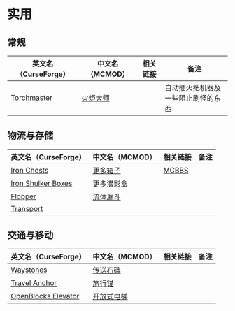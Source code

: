 # 实用

## 常规

| 英文名（CurseForge）                                                    | 中文名（MCMOD）                                 | 相关链接 | 备注                               |
| ----------------------------------------------------------------------- | ----------------------------------------------- | -------- | ---------------------------------- |
| [Torchmaster](https://www.curseforge.com/minecraft/mc-mods/torchmaster) | [火炬大师](https://www.mcmod.cn/class/779.html) |          | 自动插火把机器及一些阻止刷怪的东西 |

## 物流与存储

| 英文名（CurseForge）                                                                  | 中文名（MCMOD）                                    | 相关链接                                              | 备注 |
| ------------------------------------------------------------------------------------- | -------------------------------------------------- | ----------------------------------------------------- | ---- |
| [Iron Chests](https://www.curseforge.com/minecraft/mc-mods/iron-chests)               | [更多箱子](https://www.mcmod.cn/class/20.html)     | [MCBBS](https://www.mcbbs.net/thread-372723-1-1.html) |      |
| [Iron Shulker Boxes](https://www.curseforge.com/minecraft/mc-mods/iron-shulker-boxes) | [更多潜影盒](https://www.mcmod.cn/class/1974.html) |                                                       |      |
| [Flopper](https://www.curseforge.com/minecraft/mc-mods/flopper)                       | [流体漏斗](https://www.mcmod.cn/class/2096.html)   |                                                       |      |
| [Transport](https://www.curseforge.com/minecraft/mc-mods/transport)                   |                                                    |                                                       |      |

## 交通与移动

| 英文名（CurseForge）                                                                    | 中文名（MCMOD）                                    | 相关链接 | 备注 |
| --------------------------------------------------------------------------------------- | -------------------------------------------------- | -------- | ---- |
| [Waystones](https://www.curseforge.com/minecraft/mc-mods/waystones)                     | [传送石碑](https://www.mcmod.cn/class/1339.html)   |          |      |
| [Travel Anchor](https://www.curseforge.com/minecraft/mc-mods/travel-anchors)            | [旅行锚](https://www.mcmod.cn/class/3128.html)     |          |      |
| [OpenBlocks Elevator](https://www.curseforge.com/minecraft/mc-mods/openblocks-elevator) | [开放式电梯](https://www.mcmod.cn/class/3345.html) |          |      |

